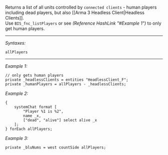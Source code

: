 Returns a list of all units controlled by `connected clients` - human players including dead players, but also [[Arma 3 Headless Client|Headless Clients]].<br>
Use `BIS_fnc_listPlayers` or see *(Reference HashLink "#Example 1")* to only get human players.


---
*Syntaxes:*

`allPlayers`

---
*Example 1:*

```sqf
// only gets human players
private _headlessClients = entities "HeadlessClient_F";
private _humanPlayers = allPlayers - _headlessClients;
```

*Example 2:*

```sqf
{
	systemChat format [
		"Player %1 is %2", 
		name _x, 
		["dead", "alive"] select alive _x
	];
} forEach allPlayers;
```

*Example 3:*

```sqf
private _bluNums = west countSide allPlayers;
```